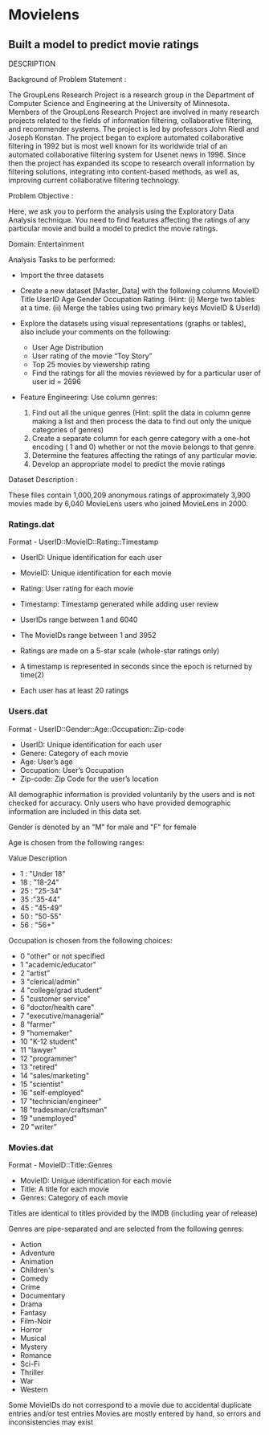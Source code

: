 # Movielens
## Built a model to predict movie ratings

DESCRIPTION

Background of Problem Statement :

The GroupLens Research Project is a research group in the Department of Computer Science and Engineering at the University of Minnesota. Members of the GroupLens Research Project are involved in many research projects related to the fields of information filtering, collaborative filtering, and recommender systems. The project is led by professors John Riedl and Joseph Konstan. The project began to explore automated collaborative filtering in 1992 but is most well known for its worldwide trial of an automated collaborative filtering system for Usenet news in 1996. Since then the project has expanded its scope to research overall information by filtering solutions, integrating into content-based methods, as well as, improving current collaborative filtering technology.

Problem Objective :

Here, we ask you to perform the analysis using the Exploratory Data Analysis technique. You need to find features affecting the ratings of any particular movie and build a model to predict the movie ratings.

Domain: Entertainment

Analysis Tasks to be performed:

- Import the three datasets
- Create a new dataset [Master_Data] with the following columns MovieID Title UserID Age Gender Occupation Rating. (Hint: (i) Merge two tables at a time. (ii) Merge the tables using two primary keys MovieID & UserId)
- Explore the datasets using visual representations (graphs or tables), also include your comments on the following:
  - User Age Distribution
  - User rating of the movie “Toy Story”
  - Top 25 movies by viewership rating
  - Find the ratings for all the movies reviewed by for a particular user of user id = 2696

- Feature Engineering:
  Use column genres:
  1. Find out all the unique genres (Hint: split the data in column genre making a list and then process the data to find out only the unique categories of genres)
  2. Create a separate column for each genre category with a one-hot encoding ( 1 and 0) whether or not the movie belongs to that genre. 
  3. Determine the features affecting the ratings of any particular movie.
  4. Develop an appropriate model to predict the movie ratings

Dataset Description :

These files contain 1,000,209 anonymous ratings of approximately 3,900 movies made by 6,040 MovieLens users who joined MovieLens in 2000.

### Ratings.dat

Format - UserID::MovieID::Rating::Timestamp

- UserID: Unique identification for each user
- MovieID: Unique identification for each movie
- Rating: User rating for each movie
- Timestamp: Timestamp generated while adding user review

- UserIDs range between 1 and 6040 
- The MovieIDs range between 1 and 3952
- Ratings are made on a 5-star scale (whole-star ratings only)
- A timestamp is represented in seconds since the epoch is returned by time(2)
- Each user has at least 20 ratings
 

### Users.dat
Format -  UserID::Gender::Age::Occupation::Zip-code

- UserID: Unique identification for each user
- Genere: Category of each movie
- Age: User’s age
- Occupation: User’s Occupation
- Zip-code: Zip Code for the user’s location

All demographic information is provided voluntarily by the users and is not checked for accuracy. Only users who have provided demographic information are 
included in this data set.

Gender is denoted by an "M" for male and "F" for female

Age is chosen from the following ranges:

Value	Description
- 1	: "Under 18"
- 18 :	"18-24"
- 25 :	"25-34"
- 35	:"35-44"
- 45 :	"45-49"
- 50 :	"50-55"
- 56 :	"56+"
 

Occupation is chosen from the following choices:

- 0	"other" or not specified
- 1	"academic/educator"
- 2	"artist”
- 3	"clerical/admin"
- 4	"college/grad student"
- 5	"customer service"
- 6	"doctor/health care"
- 7	"executive/managerial"
- 8	"farmer"
- 9	"homemaker"
- 10	"K-12 student"
- 11	"lawyer"
- 12	"programmer"
- 13	"retired"
- 14	 "sales/marketing"
- 15	"scientist"
- 16	 "self-employed"
- 17	"technician/engineer"
- 18	"tradesman/craftsman"
- 19	"unemployed"
- 20	"writer”

### Movies.dat
Format - MovieID::Title::Genres

- MovieID: Unique identification for each movie
- Title: A title for each movie
- Genres: Category of each movie
 

Titles are identical to titles provided by the IMDB (including year of release)
 

Genres are pipe-separated and are selected from the following genres:
- Action
- Adventure
- Animation
- Children's
- Comedy
- Crime
- Documentary
- Drama
- Fantasy
- Film-Noir
- Horror
- Musical
- Mystery
- Romance
- Sci-Fi
- Thriller
- War
- Western

Some MovieIDs do not correspond to a movie due to accidental duplicate entries and/or test entries
Movies are mostly entered by hand, so errors and inconsistencies may exist
